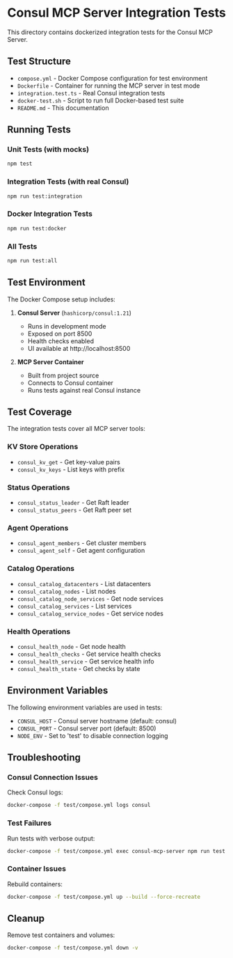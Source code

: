 # Consul MCP Server Integration Tests

This directory contains dockerized integration tests for the Consul MCP Server.

## Test Structure

- `compose.yml` - Docker Compose configuration for test environment
- `Dockerfile` - Container for running the MCP server in test mode
- `integration.test.ts` - Real Consul integration tests
- `docker-test.sh` - Script to run full Docker-based test suite
- `README.md` - This documentation

## Running Tests

### Unit Tests (with mocks)
```bash
npm test
```

### Integration Tests (with real Consul)
```bash
npm run test:integration
```

### Docker Integration Tests
```bash
npm run test:docker
```

### All Tests
```bash
npm run test:all
```

## Test Environment

The Docker Compose setup includes:

1. **Consul Server** (`hashicorp/consul:1.21`)
   - Runs in development mode
   - Exposed on port 8500
   - Health checks enabled
   - UI available at http://localhost:8500

2. **MCP Server Container**
   - Built from project source
   - Connects to Consul container
   - Runs tests against real Consul instance

## Test Coverage

The integration tests cover all MCP server tools:

### KV Store Operations
- `consul_kv_get` - Get key-value pairs
- `consul_kv_keys` - List keys with prefix

### Status Operations
- `consul_status_leader` - Get Raft leader
- `consul_status_peers` - Get Raft peer set

### Agent Operations
- `consul_agent_members` - Get cluster members
- `consul_agent_self` - Get agent configuration

### Catalog Operations
- `consul_catalog_datacenters` - List datacenters
- `consul_catalog_nodes` - List nodes
- `consul_catalog_node_services` - Get node services
- `consul_catalog_services` - List services
- `consul_catalog_service_nodes` - Get service nodes

### Health Operations
- `consul_health_node` - Get node health
- `consul_health_checks` - Get service health checks
- `consul_health_service` - Get service health info
- `consul_health_state` - Get checks by state

## Environment Variables

The following environment variables are used in tests:

- `CONSUL_HOST` - Consul server hostname (default: consul)
- `CONSUL_PORT` - Consul server port (default: 8500)
- `NODE_ENV` - Set to 'test' to disable connection logging

## Troubleshooting

### Consul Connection Issues
Check Consul logs:
```bash
docker-compose -f test/compose.yml logs consul
```

### Test Failures
Run tests with verbose output:
```bash
docker-compose -f test/compose.yml exec consul-mcp-server npm run test -- --reporter=verbose
```

### Container Issues
Rebuild containers:
```bash
docker-compose -f test/compose.yml up --build --force-recreate
```

## Cleanup

Remove test containers and volumes:
```bash
docker-compose -f test/compose.yml down -v
```